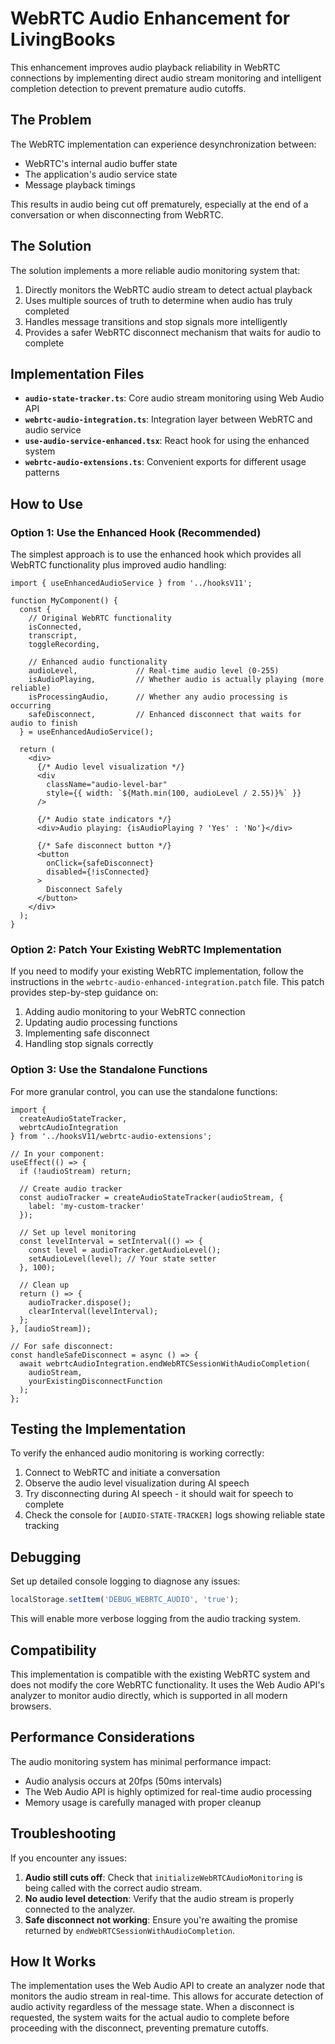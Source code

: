 # WebRTC Audio Enhancement for LivingBooks

This enhancement improves audio playback reliability in WebRTC connections by implementing direct audio stream monitoring and intelligent completion detection to prevent premature audio cutoffs.

## The Problem

The WebRTC implementation can experience desynchronization between:
- WebRTC's internal audio buffer state
- The application's audio service state
- Message playback timings

This results in audio being cut off prematurely, especially at the end of a conversation or when disconnecting from WebRTC.

## The Solution

The solution implements a more reliable audio monitoring system that:

1. Directly monitors the WebRTC audio stream to detect actual playback
2. Uses multiple sources of truth to determine when audio has truly completed
3. Handles message transitions and stop signals more intelligently
4. Provides a safer WebRTC disconnect mechanism that waits for audio to complete

## Implementation Files

- **`audio-state-tracker.ts`**: Core audio stream monitoring using Web Audio API
- **`webrtc-audio-integration.ts`**: Integration layer between WebRTC and audio service
- **`use-audio-service-enhanced.tsx`**: React hook for using the enhanced system
- **`webrtc-audio-extensions.ts`**: Convenient exports for different usage patterns

## How to Use

### Option 1: Use the Enhanced Hook (Recommended)

The simplest approach is to use the enhanced hook which provides all WebRTC functionality plus improved audio handling:

```tsx
import { useEnhancedAudioService } from '../hooksV11';

function MyComponent() {
  const {
    // Original WebRTC functionality
    isConnected,
    transcript,
    toggleRecording,
    
    // Enhanced audio functionality
    audioLevel,             // Real-time audio level (0-255)
    isAudioPlaying,         // Whether audio is actually playing (more reliable)
    isProcessingAudio,      // Whether any audio processing is occurring
    safeDisconnect,         // Enhanced disconnect that waits for audio to finish
  } = useEnhancedAudioService();
  
  return (
    <div>
      {/* Audio level visualization */}
      <div 
        className="audio-level-bar" 
        style={{ width: `${Math.min(100, audioLevel / 2.55)}%` }}
      />
      
      {/* Audio state indicators */}
      <div>Audio playing: {isAudioPlaying ? 'Yes' : 'No'}</div>
      
      {/* Safe disconnect button */}
      <button 
        onClick={safeDisconnect}
        disabled={!isConnected}
      >
        Disconnect Safely
      </button>
    </div>
  );
}
```

### Option 2: Patch Your Existing WebRTC Implementation

If you need to modify your existing WebRTC implementation, follow the instructions in the `webrtc-audio-enhanced-integration.patch` file. This patch provides step-by-step guidance on:

1. Adding audio monitoring to your WebRTC connection
2. Updating audio processing functions
3. Implementing safe disconnect
4. Handling stop signals correctly

### Option 3: Use the Standalone Functions

For more granular control, you can use the standalone functions:

```tsx
import { 
  createAudioStateTracker,
  webrtcAudioIntegration
} from '../hooksV11/webrtc-audio-extensions';

// In your component:
useEffect(() => {
  if (!audioStream) return;
  
  // Create audio tracker
  const audioTracker = createAudioStateTracker(audioStream, {
    label: 'my-custom-tracker'
  });
  
  // Set up level monitoring
  const levelInterval = setInterval(() => {
    const level = audioTracker.getAudioLevel();
    setAudioLevel(level); // Your state setter
  }, 100);
  
  // Clean up
  return () => {
    audioTracker.dispose();
    clearInterval(levelInterval);
  };
}, [audioStream]);

// For safe disconnect:
const handleSafeDisconnect = async () => {
  await webrtcAudioIntegration.endWebRTCSessionWithAudioCompletion(
    audioStream,
    yourExistingDisconnectFunction
  );
};
```

## Testing the Implementation

To verify the enhanced audio monitoring is working correctly:

1. Connect to WebRTC and initiate a conversation
2. Observe the audio level visualization during AI speech
3. Try disconnecting during AI speech - it should wait for speech to complete
4. Check the console for `[AUDIO-STATE-TRACKER]` logs showing reliable state tracking

## Debugging

Set up detailed console logging to diagnose any issues:

```javascript
localStorage.setItem('DEBUG_WEBRTC_AUDIO', 'true');
```

This will enable more verbose logging from the audio tracking system.

## Compatibility

This implementation is compatible with the existing WebRTC system and does not modify the core WebRTC functionality. It uses the Web Audio API's analyzer to monitor audio directly, which is supported in all modern browsers.

## Performance Considerations

The audio monitoring system has minimal performance impact:
- Audio analysis occurs at 20fps (50ms intervals)
- The Web Audio API is highly optimized for real-time audio processing
- Memory usage is carefully managed with proper cleanup

## Troubleshooting

If you encounter any issues:

1. **Audio still cuts off**: Check that `initializeWebRTCAudioMonitoring` is being called with the correct audio stream.
2. **No audio level detection**: Verify that the audio stream is properly connected to the analyzer.
3. **Safe disconnect not working**: Ensure you're awaiting the promise returned by `endWebRTCSessionWithAudioCompletion`.

## How It Works

The implementation uses the Web Audio API to create an analyzer node that monitors the audio stream in real-time. This allows for accurate detection of audio activity regardless of the message state. When a disconnect is requested, the system waits for the actual audio to complete before proceeding with the disconnect, preventing premature cutoffs.
